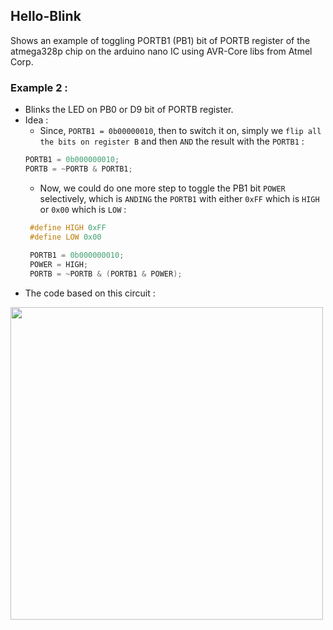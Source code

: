 ## Hello-Blink

Shows an example of toggling PORTB1 (PB1) bit of PORTB register of the atmega328p chip on the arduino nano IC using AVR-Core libs from Atmel Corp.

### Example 2 : 
- Blinks the LED on PB0 or D9 bit of PORTB register.
- Idea : 
    - Since, `PORTB1 = 0b00000010`, then to switch it on, simply we `flip all the bits on register B` and then `AND` the result with the `PORTB1` :
    ```c
    PORTB1 = 0b000000010;
    PORTB = ~PORTB & PORTB1;
    ```
    - Now, we could do one more step to toggle the PB1 bit `POWER` selectively, which is `ANDING` the `PORTB1` with either `0xFF` which is `HIGH` or `0x00` which is `LOW` :
    ```c
     #define HIGH 0xFF
     #define LOW 0x00
     
     PORTB1 = 0b000000010;
     POWER = HIGH;
     PORTB = ~PORTB & (PORTB1 & POWER);
     ```
- The code based on this circuit : 
<img src="https://github.com/Scrappers-glitch/AVR-Sandbox/blob/master/HelloBlink/fritzing/Blink%20LED_bb.png" width="500">




